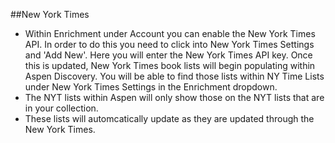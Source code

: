 ##New York Times

- Within Enrichment under Account you can enable the New York Times API. In order to do this you need to click into New York Times Settings and 'Add New'. Here you will enter the New York Times API key. Once this is updated, New York Times book lists will begin populating within Aspen Discovery. You will be able to find those lists within NY Time Lists under New York Times Settings in the Enrichment dropdown. 
- The NYT lists within Aspen will only show those on the NYT lists that are in your collection.
- These lists will automcatically update as they are updated through the New York Times.
